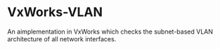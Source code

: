 # VxWorks-VLAN
An aimplementation in VxWorks which checks the subnet-based VLAN architecture of all network interfaces.

